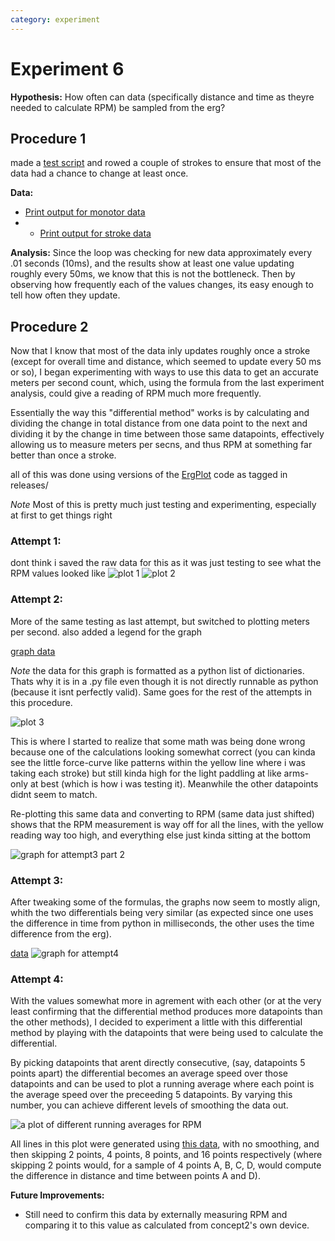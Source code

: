 ```yaml
---
category: experiment
---
```

# Experiment 6
**Hypothesis:** How often can data (specifically distance and time as theyre needed to calculate RPM) be sampled from the erg?

## Procedure 1
made a [test script](https://github.com/MoralCode/ErgPlot/releases/tag/experiment6) and rowed a couple of strokes to ensure that most of the data had a chance to change at least once.

**Data:**
- [Print output for monotor data](../files/experiments/6/update_rate_monitordata.txt)
- - [Print output for stroke data](../files/experiments/6/update_rate_strokedata.txt)


**Analysis:**
Since the loop was checking for new data approximately every .01 seconds (10ms), and the results show at least one value updating roughly every 50ms, we know that this is not the bottleneck. Then by observing how frequently each of the values changes, its easy enough to tell how often they update.

## Procedure 2

Now that I know that most of the data inly updates roughly once a stroke (except for overall time and distance, which seemed to update every 50 ms or so), I began experimenting with ways to use this data to get an accurate meters per second count, which, using the formula from the last experiment analysis, could give a reading of RPM much more frequently.

Essentially the way this "differential method" works is by calculating and dividing the change in total distance from one data point to the next and dividing it by the change in time between those same datapoints, effectively allowing us to measure meters per secns, and thus RPM at something far better than once a stroke. 


all of this was done using versions of the [ErgPlot](https://github.com/MoralCode/ErgPlot/) code as tagged in releases/

*Note* Most of this is pretty much just testing and experimenting, especially at first to get things right

### Attempt 1:
dont think i saved the raw data for this as it was just testing to see what the RPM values looked like
![plot 1](../files/experiments/6/Figure_1.png)
![plot 2](../files/experiments/6/Figure_2.png)

### Attempt 2:

More of the same testing as last attempt, but switched to plotting meters per second. also added a legend for the graph

[graph data](../files/experiments/6/graph_3-data.py)

*Note* the data for this graph is formatted as a python list of dictionaries. Thats why it is in a .py file even though it is not directly runnable as python (because it isnt perfectly valid). Same goes for the rest of the attempts in this procedure.

![plot 3](../files/experiments/6/Figure_3.png)

This is where I started to realize that some math was being done wrong because one of the calculations looking somewhat correct (you can kinda see the little force-curve like patterns within the yellow line where i was taking each stroke) but still kinda high for the light paddling at like arms-only at best (which is how i was testing it). Meanwhile the other datapoints didnt seem to match.

Re-plotting this same data and converting to RPM (same data just shifted) shows that the RPM measurement is way off for all the lines, with the yellow reading way too high, and everything else just kinda sitting at the bottom

![graph for attempt3 part 2](../files/experiments/6/Figure_3a.png)

### Attempt 3:

After tweaking some of the formulas, the graphs now seem to mostly align, whith the two differentials being very similar (as expected since one uses the difference in time from python in milliseconds, the other uses the time difference from the erg).


[data](../files/experiments/6/graph4-data.py)
![graph for attempt4](../files/experiments/6/Figure_4.png)


### Attempt 4:

With the values somewhat more in agrement with each other (or at the very least confirming that the differential method produces more datapoints than the other methods), I decided to experiment a little with this differential method by playing with the datapoints that were being used to calculate the differential.

By picking datapoints that arent directly consecutive, (say, datapoints 5 points apart) the differential becomes an average speed over those datapoints and can be used to plot a running average where each point is the average speed over the preceeding 5 datapoints. By varying this number, you can achieve different levels of smoothing the data out.

![a plot of different running averages for RPM](../files/experiments/6/Figure_5.png)

All lines in this plot were generated using [this data](../files/experiments/6/graph5-data.py), with no smoothing, and then skipping 2 points, 4 points, 8 points, and 16 points respectively (where skipping 2 points would, for a sample of 4 points A, B, C, D, would compute the difference in distance and time between points A and D).

**Future Improvements:**
- Still need to confirm this data by externally measuring RPM and comparing it to this value as calculated from concept2's own device.